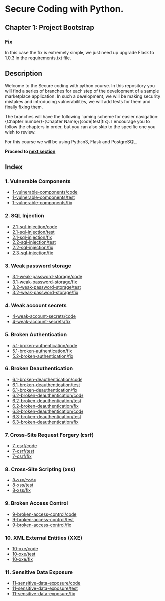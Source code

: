 # Secure Coding with Python.

## Chapter 1: Project Bootstrap
### Fix
In this case the fix is extremely simple, we just need up upgrade Flask to 1.0.3 in the requirements.txt file.

## Description
Welcome to the Secure coding with python course. In this repository you will find a series of branches for each step of the development of a sample marketplace application. In such a development, we will be making security mistakes and introducing vulnerabilities, we will add tests for them and finally fixing them.

The branches will have the following naming scheme for easier navigation: {Chapter number}-{Chapter Name}/{code|test|fix}. I encourage you to follow the chapters in order, but you can also skip to the specific one you wish to review. 

For this course we will be using Python3, Flask and PostgreSQL.

**Proceed to [next section](https://github.com/nxvl/secure-coding-with-python/tree/2.1-sql-injection/code)**

## Index
### 1. Vulnerable Components
* [1-vulnerable-components/code](https://github.com/nxvl/secure-coding-with-python/tree/1-vulnerable-components/code) 
* [1-vulnerable-components/test](https://github.com/nxvl/secure-coding-with-python/tree/1-vulnerable-components/test)
* [1-vulnerable-components/fix](https://github.com/nxvl/secure-coding-with-python/tree/1-vulnerable-components/fix)

### 2. SQL Injection
* [2.1-sql-injection/code](https://github.com/nxvl/secure-coding-with-python/tree/2.1-sql-injection/code) 
* [2.1-sql-injection/test](https://github.com/nxvl/secure-coding-with-python/tree/2.1-sql-injection/test)
* [2.1-sql-injection/fix](https://github.com/nxvl/secure-coding-with-python/tree/2.1-sql-injection/fix)
* [2.2-sql-injection/test](https://github.com/nxvl/secure-coding-with-python/tree/2.2-sql-injection/test)
* [2.2-sql-injection/fix](https://github.com/nxvl/secure-coding-with-python/tree/2.2-sql-injection/fix)
* [2.3-sql-injection/fix](https://github.com/nxvl/secure-coding-with-python/tree/2.3-sql-injection/fix)

### 3. Weak password storage
* [3.1-weak-password-storage/code](https://github.com/nxvl/secure-coding-with-python/tree/3.1-weak-password-storage/code) 
* [3.1-weak-password-storage/fix](https://github.com/nxvl/secure-coding-with-python/tree/3.1-weak-password-storage/fix)
* [3.2-weak-password-storage/test](https://github.com/nxvl/secure-coding-with-python/tree/3.2-weak-password-storage/test)
* [3.2-weak-password-storage/fix](https://github.com/nxvl/secure-coding-with-python/tree/3.2-weak-password-storage/fix)

### 4. Weak account secrets
* [4-weak-account-secrets/code](https://github.com/nxvl/secure-coding-with-python/tree/4-weak-account-secrets/code) 
* [4-weak-account-secrets/fix](https://github.com/nxvl/secure-coding-with-python/tree/4-weak-account-secrets/fix)

### 5. Broken Authentication
* [5.1-broken-authentication/code](https://github.com/nxvl/secure-coding-with-python/tree/5.1-broken-authentication/code) 
* [5.1-broken-authentication/fix](https://github.com/nxvl/secure-coding-with-python/tree/5.1-broken-authentication/fix)
* [5.2-broken-authentication/fix](https://github.com/nxvl/secure-coding-with-python/tree/5.2-broken-authentication/fix)

### 6. Broken Deauthentication
* [6.1-broken-deauthentication/code](https://github.com/nxvl/secure-coding-with-python/tree/6.1-broken-deauthentication/code) 
* [6.1-broken-deauthentication/test](https://github.com/nxvl/secure-coding-with-python/tree/6.1-broken-deauthentication/test)
* [6.1-broken-deauthentication/fix](https://github.com/nxvl/secure-coding-with-python/tree/6.1-broken-deauthentication/fix)
* [6.2-broken-deauthentication/code](https://github.com/nxvl/secure-coding-with-python/tree/6.2-broken-deauthentication/code) 
* [6.2-broken-deauthentication/test](https://github.com/nxvl/secure-coding-with-python/tree/6.2-broken-deauthentication/test)
* [6.2-broken-deauthentication/fix](https://github.com/nxvl/secure-coding-with-python/tree/6.2-broken-deauthentication/fix)
* [6.3-broken-deauthentication/code](https://github.com/nxvl/secure-coding-with-python/tree/6.3-broken-deauthentication/code) 
* [6.3-broken-deauthentication/test](https://github.com/nxvl/secure-coding-with-python/tree/6.3-broken-deauthentication/test)
* [6.3-broken-deauthentication/fix](https://github.com/nxvl/secure-coding-with-python/tree/6.3-broken-deauthentication/fix)

### 7. Cross-Site Request Forgery (csrf)
* [7-csrf/code](https://github.com/nxvl/secure-coding-with-python/tree/7-csrf/code) 
* [7-csrf/test](https://github.com/nxvl/secure-coding-with-python/tree/7-csrf/test)
* [7-csrf/fix](https://github.com/nxvl/secure-coding-with-python/tree/7-csrf/fix)

### 8. Cross-Site Scripting (xss)
* [8-xss/code](https://github.com/nxvl/secure-coding-with-python/tree/8-xss/code) 
* [8-xss/test](https://github.com/nxvl/secure-coding-with-python/tree/8-xss/test)
* [8-xss/fix](https://github.com/nxvl/secure-coding-with-python/tree/8-xss/fix)

### 9. Broken Access Control
* [9-broken-access-control/code](https://github.com/nxvl/secure-coding-with-python/tree/9-broken-access-control/code) 
* [9-broken-access-control/test](https://github.com/nxvl/secure-coding-with-python/tree/9-broken-access-control/test)
* [9-broken-access-control/fix](https://github.com/nxvl/secure-coding-with-python/tree/9-broken-access-control/fix)

### 10. XML External Entities (XXE)
* [10-xxe/code](https://github.com/nxvl/secure-coding-with-python/tree/10-xxe/code) 
* [10-xxe/test](https://github.com/nxvl/secure-coding-with-python/tree/10-xxe/test)
* [10-xxe/fix](https://github.com/nxvl/secure-coding-with-python/tree/10-xxe/fix)

### 11. Sensitive Data Exposure
* [11-sensitive-data-exposure/code](https://github.com/nxvl/secure-coding-with-python/tree/11-sensitive-data-exposure/code) 
* [11-sensitive-data-exposure/test](https://github.com/nxvl/secure-coding-with-python/tree/11-sensitive-data-exposure/test)
* [11-sensitive-data-exposure/fix](https://github.com/nxvl/secure-coding-with-python/tree/11-sensitive-data-exposure/fix)